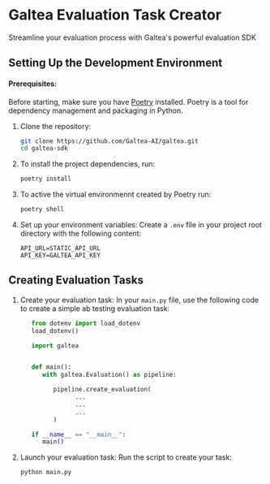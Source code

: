 # Galtea Evaluation Task Creator

Streamline your evaluation process with Galtea's powerful evaluation SDK

## Setting Up the Development Environment

#### Prerequisites:

Before starting, make sure you have [Poetry](https://python-poetry.org/docs/main/) installed. Poetry is a tool for dependency management and packaging in Python.

1. Clone the repository:

   ```bash
   git clone https://github.com/Galtea-AI/galtea.git
   cd galtea-sdk
   ```

2. To install the project dependencies, run:

   ```bash
   poetry install
   ```

3. To active the virtual environmennt created by Poetry run:

   ```bash
   poetry shell
   ```

4. Set up your environment variables:
   Create a `.env` file in your project root directory with the following content:
   ```
   API_URL=STATIC_API_URL
   API_KEY=GALTEA_API_KEY
   ```

## Creating Evaluation Tasks

1. Create your evaluation task:
   In your `main.py` file, use the following code to create a simple ab testing evaluation task:

   ```python
      from dotenv import load_dotenv
      load_dotenv()

      import galtea


      def main():
         with galtea.Evaluation() as pipeline:

            pipeline.create_evaluation(
                  ...
                  ...
                  ...
            )

      if __name__ == "__main__":
         main()
   ```

2. Launch your evaluation task:
   Run the script to create your task:
   ```
   python main.py
   ```
